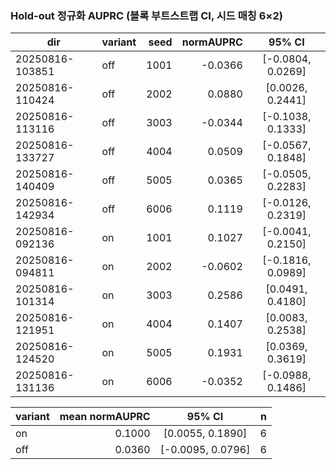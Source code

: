 ### Hold-out 정규화 AUPRC (블록 부트스트랩 CI, 시드 매칭 6×2)

| dir | variant | seed | normAUPRC | 95% CI |
|---|---|---:|---:|:---:|
| 20250816-103851 | off | 1001 | -0.0366 | [-0.0804, 0.0269] |
| 20250816-110424 | off | 2002 | 0.0880 | [0.0026, 0.2441] |
| 20250816-113116 | off | 3003 | -0.0344 | [-0.1038, 0.1333] |
| 20250816-133727 | off | 4004 | 0.0509 | [-0.0567, 0.1848] |
| 20250816-140409 | off | 5005 | 0.0365 | [-0.0505, 0.2283] |
| 20250816-142934 | off | 6006 | 0.1119 | [-0.0126, 0.2319] |
| 20250816-092136 | on | 1001 | 0.1027 | [-0.0041, 0.2150] |
| 20250816-094811 | on | 2002 | -0.0602 | [-0.1816, 0.0989] |
| 20250816-101314 | on | 3003 | 0.2586 | [0.0491, 0.4180] |
| 20250816-121951 | on | 4004 | 0.1407 | [0.0083, 0.2538] |
| 20250816-124520 | on | 5005 | 0.1931 | [0.0369, 0.3619] |
| 20250816-131136 | on | 6006 | -0.0352 | [-0.0988, 0.1486] |

| variant | mean normAUPRC | 95% CI | n |
|---|---:|:---:|---:|
| on  | 0.1000 | [0.0055, 0.1890] | 6 |
| off | 0.0360 | [-0.0095, 0.0796] | 6 |
